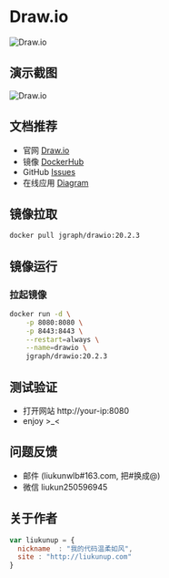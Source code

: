 # Draw.io
![Draw.io](https://drawio-app.com/wp-content/uploads/2020/11/drawio_logo_RGB_dark_mini_199x50px.png)

## 演示截图
![Draw.io](https://drawio-app.com/wp-content/uploads/2021/01/drawio_interface_flowchart-1200x680.png)

## 文档推荐
* 官网 [Draw.io](https://draw.io/)
* 镜像 [DockerHub](https://hub.docker.com/r/jgraph/drawio)
* GitHub [Issues](https://github.com/jgraph/drawio/issues)
* 在线应用 [Diagram](https://app.diagrams.net/)

## 镜像拉取
``` bash
docker pull jgraph/drawio:20.2.3
```

## 镜像运行

### 拉起镜像
``` bash
docker run -d \
    -p 8080:8080 \
    -p 8443:8443 \
    --restart=always \
    --name=drawio \
    jgraph/drawio:20.2.3
```

## 测试验证
* 打开网站 http://your-ip:8080
* enjoy >_<

## 问题反馈
* 邮件 (liukunwlb#163.com, 把#换成@)
* 微信 liukun250596945

## 关于作者
``` javascript
var liukunup = {
  nickname  : "我的代码温柔如风",
  site : "http://liukunup.com"
}
```
